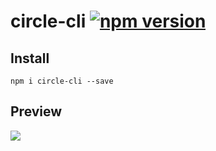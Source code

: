 # circle-cli [![npm version](https://img.shields.io/npm/v/circle-cli.svg)](https://www.npmjs.org/package/circle-cli)

## Install
```shell
npm i circle-cli --save
```

## Preview
![](./demo.gif)